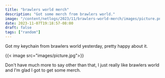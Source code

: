 ```yaml
---
title: "brawlers world merch"
description: "Got some merch from brawlers world."
image: "/content/netlogs/2023/11/brawlers-world-merch/images/picture.png"
date: 2023-11-07T19:18:57-08:00
draft: false
tags: ["random"]
---
```


Got my keychain from brawlers world yesterday, pretty happy about it.

{{< image src="images/picture.jpg">}}

Don't have much more to say other than that, I just really like brawlers world and I'm glad I got to get some merch.
